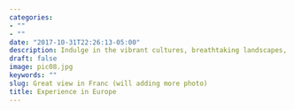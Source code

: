 ```yaml
---
categories:
- ""
- ""
date: "2017-10-31T22:26:13-05:00"
description: Indulge in the vibrant cultures, breathtaking landscapes, and unforgettable experiences that Europe has to offer, creating memories that will last a lifetime.
draft: false
image: pic08.jpg
keywords: ""
slug: Great view in Franc (will adding more photo)
title: Experience in Europe
---
```

